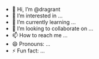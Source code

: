 - 👋 Hi, I’m @dragrant
- 👀 I’m interested in ...
- 🌱 I’m currently learning ...
- 💞️ I’m looking to collaborate on ...
- 📫 How to reach me ...
- 😄 Pronouns: ...
- ⚡ Fun fact: ...

<!---
dragrant/dragrant is a ✨ special ✨ repository because its `README.md` (this file) appears on your GitHub profile.
You can click the Preview link to take a look at your changes.
--->
